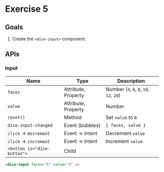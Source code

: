 # Exercise 5

## Goals

1. Create the `<dice-input>` component.

## APIs

### Input

|Name|Type|Description|
|---|---|---|
|`faces`|Attribute, Property|Number (`4`, `6`, `8`, `10`, `12`, `20`)|
|`value`|Attribute, Property|Number|
|`reset()`|Method|Set `value` to `0`|
|`dice-input-changed`|Event (bubbles)|`{ faces, value }`|
|`click` → `decrement`|Event → Intent|Decrement `value`|
|`click` → `increment`|Event → Intent|Increment `value`|
|`<button is="dice-button">`|Child||

```html
<dice-input faces="6" value="3" />
```
